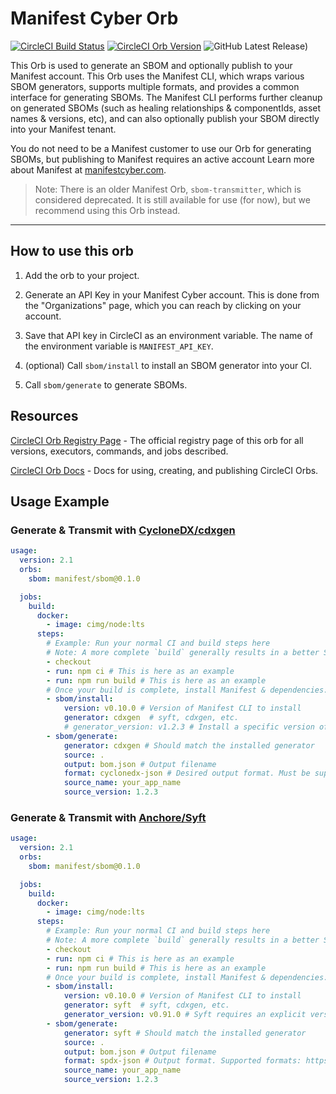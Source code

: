 # Manifest Cyber Orb

[![CircleCI Build Status](https://circleci.com/gh/manifest-cyber/manifest-circleci-orb.svg?style=shield "CircleCI Build Status")](https://circleci.com/gh/manifest-cyber/manifest-circleci-orb) 
[![CircleCI Orb Version](https://badges.circleci.com/orbs/manifest/sbom.svg)](https://circleci.com/orbs/registry/orb/manifest/sbom)
![GitHub Latest Release)](https://img.shields.io/github/v/release/manifest-cyber/cli?logo=github&label=Manifest%20CLI%20Latest)


This Orb is used to generate an SBOM and optionally publish to your Manifest account. This Orb uses the Manifest CLI, which wraps various SBOM generators, supports multiple formats, and provides a common interface for generating SBOMs. The Manifest CLI performs further cleanup on generated SBOMs (such as healing relationships & componentIds, asset names & versions, etc), and can also optionally publish your SBOM directly into your Manifest tenant.

You do not need to be a Manifest customer to use our Orb for generating SBOMs, but publishing to Manifest requires an active account Learn more about Manifest at [manifestcyber.com](https://manifestcyber.com).

> Note: There is an older Manifest Orb, `sbom-transmitter`, which is considered deprecated. It is still available for use (for now), but we recommend using this Orb instead.

---

## How to use this orb

1. Add the orb to your project.
2. Generate an API Key in your Manifest Cyber account. This is done from the "Organizations" page, which you can reach by clicking on your account.
3. Save that API key in CircleCI as an environment variable. The name of the environment variable is `MANIFEST_API_KEY`.

4. (optional) Call `sbom/install` to install an SBOM generator into your CI.
5. Call `sbom/generate` to generate SBOMs.

## Resources

[CircleCI Orb Registry Page](https://circleci.com/orbs/registry/orb/manifest/sbom) - The official registry page of this orb for all versions, executors, commands, and jobs described.

[CircleCI Orb Docs](https://circleci.com/docs/2.0/orb-intro/#section=configuration) - Docs for using, creating, and publishing CircleCI Orbs.

## Usage Example

### Generate & Transmit with [CycloneDX/cdxgen](https://github.com/CycloneDX/cdxgen)
```yaml
usage:
  version: 2.1
  orbs:
    sbom: manifest/sbom@0.1.0

  jobs:
    build:
      docker:
        - image: cimg/node:lts
      steps:
        # Example: Run your normal CI and build steps here
        # Note: A more complete `build` generally results in a better SBOM
        - checkout
        - run: npm ci # This is here as an example
        - run: npm run build # This is here as an example
        # Once your build is complete, install Manifest & dependencies:
        - sbom/install:
            version: v0.10.0 # Version of Manifest CLI to install
            generator: cdxgen  # syft, cdxgen, etc.
            # generator_version: v1.2.3 # Install a specific version of the generator (default: latest)
        - sbom/generate:
            generator: cdxgen # Should match the installed generator
            source: .
            output: bom.json # Output filename
            format: cyclonedx-json # Desired output format. Must be supported by selected generator
            source_name: your_app_name
            source_version: 1.2.3
```

### Generate & Transmit with [Anchore/Syft](https://github.com/anchore/syft)
```yaml
usage:
  version: 2.1
  orbs:
    sbom: manifest/sbom@0.1.0

  jobs:
    build:
      docker:
        - image: cimg/node:lts
      steps:
        # Example: Run your normal CI and build steps here
        # Note: A more complete `build` generally results in a better SBOM
        - checkout
        - run: npm ci # This is here as an example
        - run: npm run build # This is here as an example
        # Once your build is complete, install Manifest & dependencies:
        - sbom/install:
            version: v0.10.0 # Version of Manifest CLI to install
            generator: syft  # syft, cdxgen, etc.
            generator_version: v0.91.0 # Syft requires an explicit version be set.
        - sbom/generate:
            generator: syft # Should match the installed generator
            source: .
            output: bom.json # Output filename
            format: spdx-json # Output format. Supported formats: https://github.com/anchore/syft#output-formats
            source_name: your_app_name
            source_version: 1.2.3
```
